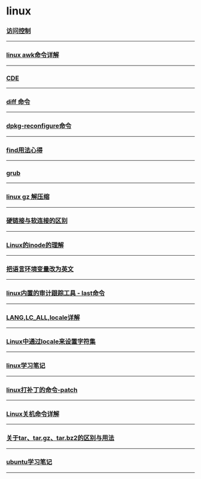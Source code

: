 linux
=====

### [访问控制](access-control)

---

### [linux awk命令详解](awk)

---

### [CDE](cde)

---

### [diff 命令](diff)

---

### [dpkg-reconfigure命令](dpkg-reconfigure)

---

### [find用法心得](find)

---

### [grub](grub)

---

### [linux gz 解压缩](gzip)

---

### [硬链接与软连接的区别](hard-link-and-soft-link)

---

### [Linux的inode的理解](inode)

---

### [把语言环境变量改为英文](lang)

---

### [linux内置的审计跟踪工具 - last命令](last)

---

### [LANG,LC_ALL,locale详解](locale-detail)

---

### [Linux中通过locale来设置字符集](locale)

---

### [linux学习笔记](note)

---

### [linux打补丁的命令-patch](patch)

---

### [Linux关机命令详解](poweroff)

---

### [关于tar、tar.gz、tar.bz2的区别与用法](something-about-tar-targz-tarbz2)

---

### [ubuntu学习笔记](ubuntu)

---
